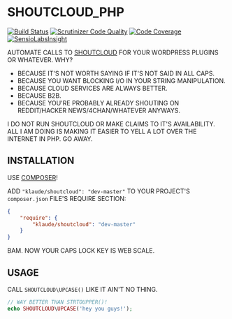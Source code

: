 SHOUTCLOUD_PHP
==============

[![Build Status](https://travis-ci.org/klaude/SHOUTCLOUD_PHP.svg?branch=master)](https://travis-ci.org/klaude/SHOUTCLOUD_PHP)
[![Scrutinizer Code Quality](https://scrutinizer-ci.com/g/klaude/SHOUTCLOUD_PHP/badges/quality-score.png?b=master)](https://scrutinizer-ci.com/g/klaude/SHOUTCLOUD_PHP/?branch=master)
[![Code Coverage](https://scrutinizer-ci.com/g/klaude/SHOUTCLOUD_PHP/badges/coverage.png?b=master)](https://scrutinizer-ci.com/g/klaude/SHOUTCLOUD_PHP/?branch=master)
[![SensioLabsInsight](https://insight.sensiolabs.com/projects/0e85f052-1e99-4f47-8336-bcc9afdc43ae/mini.png)](https://insight.sensiolabs.com/projects/0e85f052-1e99-4f47-8336-bcc9afdc43ae)

AUTOMATE CALLS TO [SHOUTCLOUD](http://shoutcloud.io/) FOR YOUR WORDPRESS PLUGINS OR WHATEVER. WHY?

* BECAUSE IT'S NOT WORTH SAYING IF IT'S NOT SAID IN ALL CAPS.
* BECAUSE YOU WANT BLOCKING I/O IN YOUR STRING MANIPULATION.
* BECAUSE CLOUD SERVICES ARE ALWAYS BETTER.
* BECAUSE B2B.
* BECAUSE YOU'RE PROBABLY ALREADY SHOUTING ON REDDIT/HACKER NEWS/4CHAN/WHATEVER ANYWAYS.

I DO NOT RUN SHOUTCLOUD OR MAKE CLAIMS TO IT'S AVAILABILITY. ALL I AM DOING IS MAKING IT EASIER TO YELL A LOT OVER THE INTERNET IN PHP. GO AWAY.

INSTALLATION
------------
USE [COMPOSER](http://getcomposer.org/)!

ADD `"klaude/shoutcloud": "dev-master"` TO YOUR PROJECT'S `composer.json` FILE'S REQUIRE SECTION:

```json
{
    "require": {
        "klaude/shoutcloud": "dev-master"
    }
}
```

BAM. NOW YOUR CAPS LOCK KEY IS WEB SCALE.

USAGE
-----
CALL `SHOUTCLOUD\UPCASE()` LIKE IT AIN'T NO THING.

```php
// WAY BETTER THAN STRTOUPPER()!
echo SHOUTCLOUD\UPCASE('hey you guys!');

```
